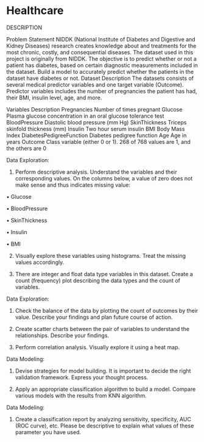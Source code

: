 # Healthcare
DESCRIPTION

Problem Statement
NIDDK (National Institute of Diabetes and Digestive and Kidney Diseases) research creates knowledge about and treatments for the most chronic, costly, and consequential diseases.
The dataset used in this project is originally from NIDDK. The objective is to predict whether or not a patient has diabetes, based on certain diagnostic measurements included in the dataset.
Build a model to accurately predict whether the patients in the dataset have diabetes or not.
Dataset Description
The datasets consists of several medical predictor variables and one target variable (Outcome). Predictor variables includes the number of pregnancies the patient has had, their BMI, insulin level, age, and more.

 

Variables	Description
Pregnancies	Number of times pregnant
Glucose	Plasma glucose concentration in an oral glucose tolerance test
BloodPressure	Diastolic blood pressure (mm Hg)
SkinThickness	Triceps skinfold thickness (mm)
Insulin	Two hour serum insulin
BMI	Body Mass Index
DiabetesPedigreeFunction	Diabetes pedigree function
Age	Age in years
Outcome	Class variable (either 0 or 1). 268 of 768 values are 1, and the others are 0

Data Exploration:

1. Perform descriptive analysis. Understand the variables and their corresponding values. On the columns below, a value of zero does not make sense and thus indicates missing value:

• Glucose

• BloodPressure

• SkinThickness

• Insulin

• BMI

2. Visually explore these variables using histograms. Treat the missing values accordingly.

3. There are integer and float data type variables in this dataset. Create a count (frequency) plot describing the data types and the count of variables. 


Data Exploration:

1. Check the balance of the data by plotting the count of outcomes by their value. Describe your findings and plan future course of action.

2. Create scatter charts between the pair of variables to understand the relationships. Describe your findings.

3. Perform correlation analysis. Visually explore it using a heat map.

 
Data Modeling:

1. Devise strategies for model building. It is important to decide the right validation framework. Express your thought process.

2. Apply an appropriate classification algorithm to build a model. Compare various models with the results from KNN algorithm.



Data Modeling:

1. Create a classification report by analyzing sensitivity, specificity, AUC (ROC curve), etc. Please be descriptive to explain what values of these parameter you have used.

